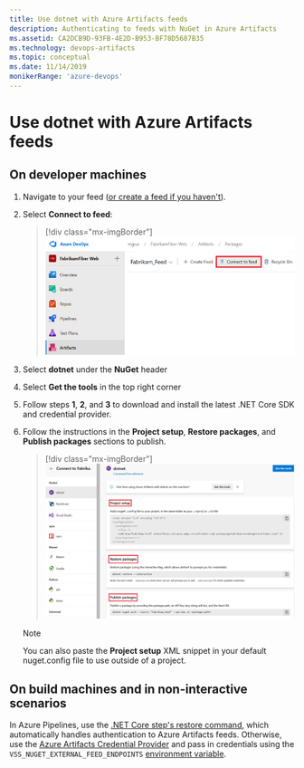 ```yaml
---
title: Use dotnet with Azure Artifacts feeds
description: Authenticating to feeds with NuGet in Azure Artifacts
ms.assetid: CA2DCB9D-93FB-4E2D-B953-BF78D5687B35
ms.technology: devops-artifacts
ms.topic: conceptual
ms.date: 11/14/2019
monikerRange: 'azure-devops'
---
```


# Use dotnet with Azure Artifacts feeds

## On developer machines

1. Navigate to your feed ([or create a feed if you haven't](../feeds/create-feed.md)). 

2. Select **Connect to feed**:

   > [!div class="mx-imgBorder"] 
   >![Connect to feed button in the upper-right of the page](../media/connect-to-feed-azure-devops-newnav.png)
   > 

3. Select **dotnet** under the **NuGet** header

4. Select **Get the tools** in the top right corner

5. Follow steps **1**, **2**, and **3** to download and install the latest .NET Core SDK and credential provider.

6. Follow the instructions in the **Project setup**, **Restore packages**, and **Publish packages** sections to publish.

   > [!div class="mx-imgBorder"] 
   >![NuGet publish instructions in the Connect to feed](../media/dotnet-azure-devops-newnav.png)
   > 

   > [!NOTE]
   > You can also paste the **Project setup** XML snippet in your default nuget.config file to use outside of a project.
## On build machines and in non-interactive scenarios

In Azure Pipelines, use the [.NET Core step's restore command](../../pipelines/tasks/build/dotnet-core-cli.md), which automatically handles authentication to Azure Artifacts feeds. Otherwise, use the [Azure Artifacts Credential Provider](https://github.com/Microsoft/artifacts-credprovider) and pass in credentials using the `VSS_NUGET_EXTERNAL_FEED_ENDPOINTS` [environment variable](https://github.com/Microsoft/artifacts-credprovider/blob/master/README.md#environment-variables).